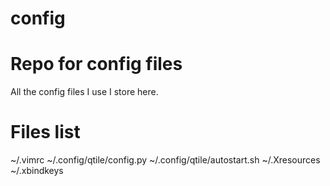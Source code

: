 # config
# Repo for config files
All the config files I use I store here.

# Files list
~/.vimrc
~/.config/qtile/config.py
~/.config/qtile/autostart.sh
~/.Xresources
~/.xbindkeys

